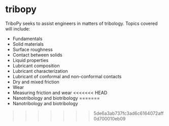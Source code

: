 # tribopy
TriboPy seeks to assist engineers in matters of tribology. Topics covered will include:
- Fundamentals
- Solid materials
- Surface roughness
- Contact between solids
- Liquid properties
- Lubricant composition
- Lubricant characterization
- Lubricant of conformal and non-conformal contacts
- Dry and mixed friction
- Wear
- Measuring friction and wear
<<<<<<< HEAD
- Nanotribology and biotribology
=======
- Nanotribology and biotribology
>>>>>>> 5de6a3ab737fc3ad6c6164072aff0d700010eb09
